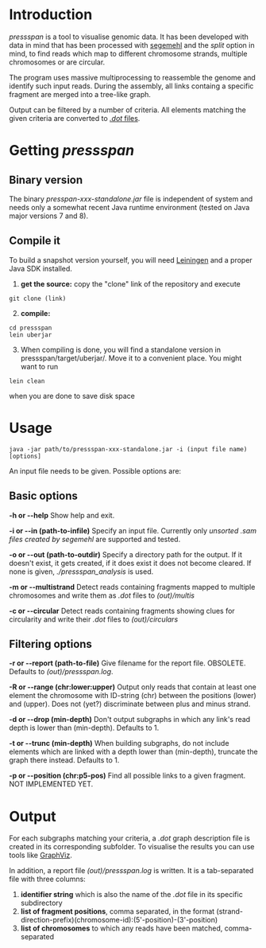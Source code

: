 # Introduction

*pressspan* is a tool to visualise genomic data.
It has been developed with data in mind that has been processed with
[segemehl](http://www.bioinf.uni-leipzig.de/Software/segemehl/)
and the *split* option in mind, to find reads which map to different chromosome strands, multiple chromosomes or are circular.

The program uses massive multiprocessing to reassemble the genome and identify such input reads.
During the assembly, all links containg a specific fragment are merged into a tree-like graph.

Output can be filtered by a number of criteria. All elements matching the given criteria are converted to [*.dot* files](https://en.wikipedia.org/wiki/DOT_%28graph_description_language%29).

# Getting *pressspan*

## Binary version

The binary *presspan-xxx-standalone.jar* file is independent of system and needs only a somewhat recent Java runtime environment (tested on Java major versions 7 and 8).

## Compile it

To build a snapshot version yourself, you will need [Leiningen](http://leiningen.org/) and a proper Java SDK installed.

1) **get the source:** copy the "clone" link of the repository and execute
```
git clone (link)
```

2) **compile:**
```
cd pressspan
lein uberjar
```

3) When compiling is done, you will find a standalone version in pressspan/target/uberjar/. Move it to a convenient place. You might want to run
```
lein clean
```
when you are done to save disk space

# Usage

```
java -jar path/to/pressspan-xxx-standalone.jar -i (input file name) [options]
```

An input file needs to be given. Possible options are:

## Basic options

**-h or --help** Show help and exit.

**-i or --in (path-to-infile)** Specify an input file. Currently only *unsorted .sam files created by segemehl* are supported and tested.

**-o or --out (path-to-outdir)** Specify a directory path for the output. If it doesn't exist, it gets created, if it does exist it does not become cleared. If none is given, *./pressspan_analysis* is used.

**-m or --multistrand** Detect reads containing fragments mapped to multiple chromosomes and write them as *.dot* files to *(out)/multis*

**-c or --circular** Detect reads containing fragments showing clues for circularity and write their *.dot* files to *(out)/circulars*

## Filtering options

**-r or --report (path-to-file)** Give filename for the report file. OBSOLETE. Defaults to *(out)/pressspan.log*.

**-R or --range (chr:lower:upper)** Output only reads that contain at least one element the chromosome with ID-string (chr) between the positions (lower) and (upper). Does not (yet?) discriminate between plus and minus strand.

**-d or --drop (min-depth)** Don't output subgraphs in which any link's read depth is lower than (min-depth). Defaults to 1.

**-t or --trunc (min-depth)** When building subgraphs, do not include elements which are linked with a depth lower than (min-depth), truncate the graph there instead. Defaults to 1.

**-p or --position (chr:p5-pos)** Find all possible links to a given fragment. NOT IMPLEMENTED YET.

# Output

For each subgraphs matching your criteria, a *.dot* graph description file is created in its corresponding subfolder. To visualise the results you can use tools like [GraphViz](http://www.graphviz.org).

In addition, a report file *(out)/pressspan.log* is written. It is a tab-separated file with three columns:

1) **identifier string** which is also the name of the *.dot* file in its specific subdirectory
2) **list of fragment positions**, comma separated, in the format (strand-direction-prefix)(chromosome-id):(5'-position)-(3'-position)
3) **list of chromosomes** to which any reads have been matched, comma-separated

